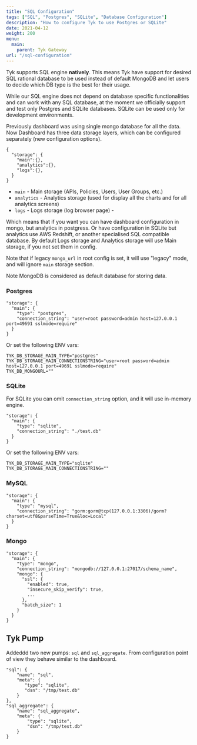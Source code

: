 ```yaml
---
title: "SQL Configuration"
tags: ["SQL", "Postgres", "SQLite", "Database Configuration"]
description: "How to configure Tyk to use Postgres or SQLite"
date: 2021-04-12
weight: 200
menu:
  main:
    parent: Tyk Gateway
url: "/sql-configuration"
---
```


Tyk supports SQL engine **natively**. This means Tyk have support for desired SQL rational database to be used instead of default MongoDB and let users to decide which DB type is the best for their usage.

While our SQL engine does not depend on database specific functionalities and can work with any SQL database, at the moment we officially support and test only Postgres and SQLite databases. SQLite can be used only for development environments.

Previously dashboard was using single mongo database for all the data.
Now Dashboard has three data storage layers, which can be configured separately (new configuration options).

```
{
  "storage": {
    "main":{},
    "analytics":{},
    "logs":{},
  }
}
```

- `main` - Main storage (APIs, Policies, Users, User Groups, etc.)
- `analytics` - Analytics storage (used for display all the charts and for all analytics screens)
- `logs` - Logs storage (log browser page) -

Which means that if you want you can have dashboard configuration in mongo, but analytics in postgress.
Or have configuration in SQLite but analytics use AWS Redshift, or another specialised SQL compatible database.
By default Logs storage and Analytics storage will use Main storage, if you not set them in config.

Note that if legacy `mongo_url` in root config is set, it will use "legacy" mode, and will ignore `main` storage section.

Note MongoDB is considered as default database for storing data.

### Postgres

```
"storage": {
  "main": {
    "type": "postgres",
    "connection_string": "user=root password=admin host=127.0.0.1 port=49691 sslmode=require"
  }
}
```

Or set the following ENV vars:

```
TYK_DB_STORAGE_MAIN_TYPE="postgres"
TYK_DB_STORAGE_MAIN_CONNECTIONSTRING="user=root password=admin host=127.0.0.1 port=49691 sslmode=require"
TYK_DB_MONGOURL=""
```

### SQLite

For SQLite you can omit `connection_string` option, and it will use in-memory engine.

```
"storage": {
  "main": {
    "type": "sqlite",
    "connection_string": "./test.db"
  }
}
```

Or set the following ENV vars:

```
TYK_DB_STORAGE_MAIN_TYPE="sqlite" TYK_DB_STORAGE_MAIN_CONNECTIONSTRING=""
```

### MySQL

```
"storage": {
  "main": {
    "type": "mysql",
    "connection_string": "gorm:gorm@tcp(127.0.0.1:3306)/gorm?charset=utf8&parseTime=True&loc=Local"
  }
}
```

### Mongo

```
"storage": {
  "main": {
    "type": "mongo",
    "connection_string": "mongodb://127.0.0.1:27017/schema_name",
    "mongo": {
      "ssl": {
        "enabled": true,
        "insecure_skip_verify": true,
        ...
      },
      "batch_size": 1
    }
  }
}
```

## Tyk Pump

Addeddd two new pumps: `sql` and `sql_aggregate`.
From configuration point of view they behave similar to the dashboard.

```
"sql": {
    "name": "sql",
    "meta": {
       "type": "sqlite",
       "dsn": "/tmp/test.db"
    }
},
"sql_aggregate": {
    "name": "sql_aggregate",
    "meta": {
        "type": "sqlite",
        "dsn": "/tmp/test.db"
    }
}
```
